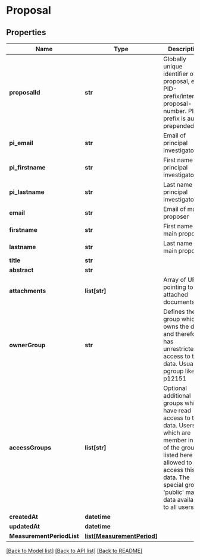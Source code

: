 # Proposal

## Properties
Name | Type | Description | Notes
------------ | ------------- | ------------- | -------------
**proposalId** | **str** | Globally unique identifier of a proposal, eg. PID-prefix/internal-proposal-number. PID prefix is auto prepended | 
**pi_email** | **str** | Email of principal investigator | [optional] 
**pi_firstname** | **str** | First name of principal investigator | [optional] 
**pi_lastname** | **str** | Last name of principal investigator | [optional] 
**email** | **str** | Email of main proposer | 
**firstname** | **str** | First name of main proposer | [optional] 
**lastname** | **str** | Last name of main proposer | [optional] 
**title** | **str** |  | [optional] 
**abstract** | **str** |  | [optional] 
**attachments** | **list[str]** | Array of URLs pointing to attached documents | [optional] 
**ownerGroup** | **str** | Defines the group which owns the data, and therefore has unrestricted access to this data. Usually a pgroup like p12151 | 
**accessGroups** | **list[str]** | Optional additional groups which have read access to the data. Users which are member in one of the groups listed here are allowed to access this data. The special group &#39;public&#39; makes data available to all users | [optional] 
**createdAt** | **datetime** |  | [optional] 
**updatedAt** | **datetime** |  | [optional] 
**MeasurementPeriodList** | [**list[MeasurementPeriod]**](MeasurementPeriod.md) |  | [optional] 

[[Back to Model list]](../README.md#documentation-for-models) [[Back to API list]](../README.md#documentation-for-api-endpoints) [[Back to README]](../README.md)


